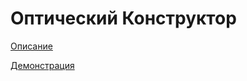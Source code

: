 # Оптический Конструктор

[Описание](https://bitbucket.org/iminchenko/opticalexperiment/downloads/%D0%BE%D0%BF%D0%B8%D1%81%D0%B0%D0%BD%D0%B8%D0%B5.pdf)

[Демонстрация](https://youtu.be/hzG84Lc1nHI)